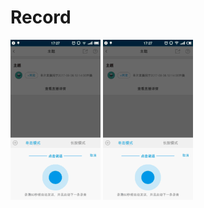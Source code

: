 # Record
![image](https://github.com/yzwuhen/Record/blob/master/CircleRecord/dd.gif?raw=true)
![image](https://github.com/yzwuhen/Record/blob/master/CircleRecord/bb.gif?raw=true)
